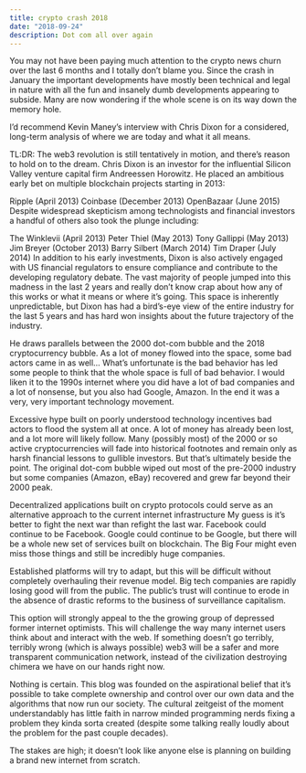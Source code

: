 ```yaml
---
title: crypto crash 2018
date: "2018-09-24"
description: Dot com all over again
---
```


You may not have been paying much attention to the crypto news churn over the last 6 months and I totally don’t blame you. Since the crash in January the important developments have mostly been technical and legal in nature with all the fun and insanely dumb developments appearing to subside. Many are now wondering if the whole scene is on its way down the memory hole.

I’d recommend Kevin Maney’s interview with Chris Dixon for a considered, long-term analysis of where we are today and what it all means.

TL:DR: The web3 revolution is still tentatively in motion, and there’s reason to hold on to the dream.
Chris Dixon is an investor for the influential Silicon Valley venture capital firm Andreessen Horowitz. He placed an ambitious early bet on multiple blockchain projects starting in 2013:

Ripple (April 2013)
Coinbase (December 2013)
OpenBazaar (June 2015)
Despite widespread skepticism among technologists and financial investors a handful of others also took the plunge including:

The Winklevii (April 2013)
Peter Thiel (May 2013)
Tony Gallippi (May 2013)
Jim Breyer (October 2013)
Barry Silbert (March 2014)
Tim Draper (July 2014)
In addition to his early investments, Dixon is also actively engaged with US financial regulators to ensure compliance and contribute to the developing regulatory debate. The vast majority of people jumped into this madness in the last 2 years and really don’t know crap about how any of this works or what it means or where it’s going. This space is inherently unpredictable, but Dixon has had a bird’s-eye view of the entire industry for the last 5 years and has hard won insights about the future trajectory of the industry.

He draws parallels between the 2000 dot-com bubble and the 2018 cryptocurrency bubble.
As a lot of money flowed into the space, some bad actors came in as well… What’s unfortunate is the bad behavior has led some people to think that the whole space is full of bad behavior. I would liken it to the 1990s internet where you did have a lot of bad companies and a lot of nonsense, but you also had Google, Amazon. In the end it was a very, very important technology movement.

Excessive hype built on poorly understood technology incentives bad actors to flood the system all at once. A lot of money has already been lost, and a lot more will likely follow. Many (possibly most) of the 2000 or so active cryptocurrencies will fade into historical footnotes and remain only as harsh financial lessons to gullible investors. But that’s ultimately beside the point. The original dot-com bubble wiped out most of the pre-2000 industry but some companies (Amazon, eBay) recovered and grew far beyond their 2000 peak.

Decentralized applications built on crypto protocols could serve as an alternative approach to the current internet infrastructure
My guess is it’s better to fight the next war than refight the last war. Facebook could continue to be Facebook. Google could continue to be Google, but there will be a whole new set of services built on blockchain. The Big Four might even miss those things and still be incredibly huge companies.

Established platforms will try to adapt, but this will be difficult without completely overhauling their revenue model. Big tech companies are rapidly losing good will from the public. The public’s trust will continue to erode in the absence of drastic reforms to the business of surveillance capitalism.

This option will strongly appeal to the the growing group of depressed former internet optimists. This will challenge the way many internet users think about and interact with the web. If something doesn’t go terribly, terribly wrong (which is always possible) web3 will be a safer and more transparent communication network, instead of the civilization destroying chimera we have on our hands right now.

Nothing is certain. This blog was founded on the aspirational belief that it’s possible to take complete ownership and control over our own data and the algorithms that now run our society. The cultural zeitgeist of the moment understandably has little faith in narrow minded programming nerds fixing a problem they kinda sorta created (despite some talking really loudly about the problem for the past couple decades).

The stakes are high; it doesn’t look like anyone else is planning on building a brand new internet from scratch.